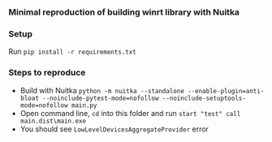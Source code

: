 ### Minimal reproduction of building winrt library with Nuitka

### Setup

Run `pip install -r requirements.txt`

### Steps to reproduce

- Build with Nuitka `python -m nuitka --standalone --enable-plugin=anti-bloat --noinclude-pytest-mode=nofollow --noinclude-setuptools-mode=nofollow main.py`
- Open command line, `cd` into this folder and run `start "test" call main.dist\main.exe`
- You should see `LowLevelDevicesAggregateProvider` error
